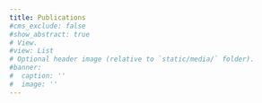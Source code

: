 ```yaml
---
title: Publications
#cms_exclude: false
#show_abstract: true
# View.
#view: List
# Optional header image (relative to `static/media/` folder).
#banner:
#  caption: ''
#  image: ''
---
```


